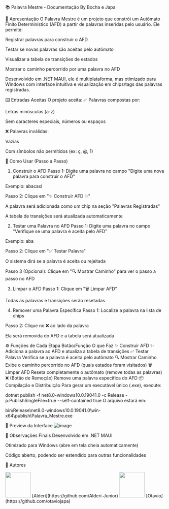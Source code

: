 📚 Palavra Mestre - Documentação
By Bocha e Japa

🎯 Apresentação
O Palavra Mestre é um projeto que constrói um Autômato Finito Determinístico (AFD) a partir de palavras inseridas pelo usuário. Ele permite:

Registrar palavras para construir o AFD

Testar se novas palavras são aceitas pelo autômato

Visualizar a tabela de transições de estados

Mostrar o caminho percorrido por uma palavra no AFD

Desenvolvido em .NET MAUI, ele é multiplataforma, mas otimizado para Windows com interface intuitiva e visualização em chips/tags das palavras registradas.

⌨️ Entradas Aceitas
O projeto aceita:
✅ Palavras compostas por:

Letras minúsculas (a-z)

Sem caracteres especiais, números ou espaços

❌ Palavras inválidas:

Vazias

Com símbolos não permitidos (ex: ç, @, 1)

📝 Como Usar (Passo a Passo)
1. Construir o AFD
Passo 1: Digite uma palavra no campo "Digite uma nova palavra para construir o AFD"

Exemplo: abacaxi

Passo 2: Clique em "✨ Construir AFD ✨"

A palavra será adicionada como um chip na seção "Palavras Registradas"

A tabela de transições será atualizada automaticamente

2. Testar uma Palavra no AFD
Passo 1: Digite uma palavra no campo "Verifique se uma palavra é aceita pelo AFD"

Exemplo: aba

Passo 2: Clique em "✅ Testar Palavra"

O sistema dirá se a palavra é aceita ou rejeitada

Passo 3 (Opcional): Clique em "🔍 Mostrar Caminho" para ver o passo a passo no AFD

3. Limpar o AFD
Passo 1: Clique em "🗑️ Limpar AFD"

Todas as palavras e transições serão resetadas

4. Remover uma Palavra Específica
Passo 1: Localize a palavra na lista de chips

Passo 2: Clique no ❌ ao lado da palavra

Ela será removida do AFD e a tabela será atualizada

⚙️ Funções de Cada Etapa
Botão/Função	O que Faz
✨ Construir AFD ✨	Adiciona a palavra ao AFD e atualiza a tabela de transições
✅ Testar Palavra	Verifica se a palavra é aceita pelo autômato
🔍 Mostrar Caminho	Exibe o caminho percorrido no AFD (quais estados foram visitados)
🗑️ Limpar AFD	Reseta completamente o autômato (remove todas as palavras)
❌ (Botão de Remoção)	Remove uma palavra específica do AFD
📦 Compilação e Distribuição
Para gerar um executável único (.exe), execute:


dotnet publish -f net8.0-windows10.0.19041.0 -c Release -p:PublishSingleFile=true --self-contained true
O arquivo estará em:


bin\Release\net8.0-windows10.0.19041.0\win-x64\publish\Palavra_Mestre.exe

🎨 Preview da Interface
![image](https://github.com/user-attachments/assets/c46db2f3-718b-45d1-8284-d859b2b3258a)


📌 Observações Finais
Desenvolvido em .NET MAUI

Otimizado para Windows (abre em tela cheia automaticamente)

Código aberto, podendo ser estendido para outras funcionalidades


👥 Autores

<img src="https://avatars.githubusercontent.com/u/72262704?s=400&u=44ab8fa5f402e33e0159c1b7848c3ffb72a5a5fe&v=4" width="80" />
[Alderi](https://github.com/Alderi-Junior)

<img src="https://avatars.githubusercontent.com/u/149211310?v=4" width="80" />
[Otavio](https://github.com/otaviojapa)
